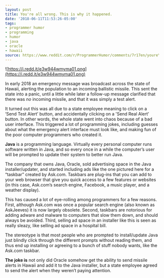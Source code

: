 ```yaml
---
layout: post
title: You're all wrong. This is why it happened.
date: '2018-06-11T11:53:26-05:00'
tags:
- programmer humor
- programming
- humor
- java
- oracle
- hawaii
source: https://www.reddit.com/r/ProgrammerHumor/comments/7r17en/youre\_all\_wrong\_this\_is\_why\_it\_happened/
---
```

![https://i.redd.it/e3w944wmyma01.png](https://i.redd.it/e3w944wmyma01.png)

In early 2018 an emergency message was broadcast across the state of Hawaii, alerting the population to an incoming ballistic missile. This sent the state into a panic, until a little while later a follow-up message clarified that there was _no_ incoming missile, and that it was simply a test alert.

It turned out this was all due to a state employee meaning to click on a ‘Send Test Alert’ button, and accidentally clicking on a 'Send Real Alert’ button. In other words, the whole state went into chaos because of a bad user interface. This triggered a lot of programming jokes, including guesses about what the emergency alert interface must look like, and making fun of the poor computer programmers who created it.

**Java** is a programming language. Virtually every personal computer runs software written in Java, and so every once in a while the computer’s user will be prompted to update their system to better run Java.

The company that owns Java, Oracle, sold advertising space in the Java installer/updater, and started including ads like the one pictured here for a “taskbar” created by Ask.com. Taskbars are plug-ins that you can add to your web browser that give you quick access to a few features or websites (in this case, Ask.com’s search engine, Facebook, a music player, and a weather display).

This has caused a lot of eye-rolling among programmers for a few reasons. First, although Ask.com was once a popular search engine (also known as AskJeeves) it is now largely obsolete. Second, taskbars are notorious for adding adware and malware to computers that slow them down, and should always be avoided. Third, selling ad space in an installer like this is seen as really sleazy, like selling ad space in a hospital bill.

The stereotype is that most people who are prompted to install/update Java just blindly click through the different prompts without reading them, and thus end up installing or agreeing to a bunch of stuff nobody wants, like the Ask.com taskbar.

**The joke is** not only did Oracle somehow get the ability to send missile alerts in Hawaii and add it to the Java installer, but a state employee agreed to send the alert when they weren’t paying attention.

